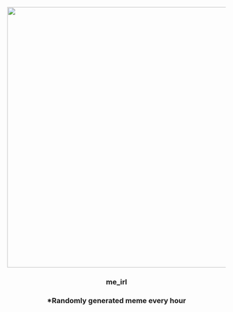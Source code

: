 <p align="center">
        <img src="https://i.redd.it/g739dhc2zje91.jpg" width="600" height="600">
        </p>
        <h3 align="center">me_irl</h3>
        <h3 align="center">*Randomly generated meme every hour</h3>
    